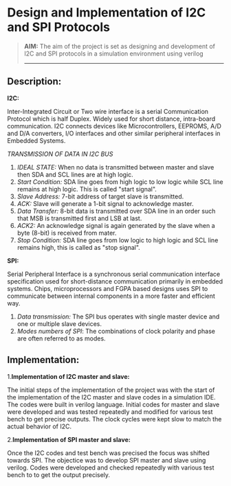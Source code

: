 # Design and Implementation of I2C and SPI Protocols

> **AIM:** The aim of the project is set as designing and development of I2C and SPI protocols in a simulation environment using verilog <hr>
## Description:

**I2C:**

Inter-Integrated Circuit or Two wire interface is a serial Communication Protocol which is half Duplex. Widely used for short distance, intra-board communication.
I2C connects devices like Microcontrollers, EEPROMS, A/D and D/A converters, I/O interfaces and other similar peripheral interfaces in Embedded Systems.

*TRANSMISSION OF DATA IN I2C BUS*

1. *IDEAL STATE:* When no data is transmitted between master and slave then SDA and SCL lines are at high logic.
2. *Start Condition:* SDA line goes from high logic to low logic while SCL line remains  at high logic. This is called "start signal".
3. *Slave Address:* 7-bit address of target slave is transmitted.
4. *ACK:* Slave will generate a 1-bit signal to acknowledge master.
5. *Data Transfer:* 8-bit data is transmitted over SDA line in an order such that  MSB is   transmitted first and LSB at last.
6. *ACK2:* An acknowledge signal is again generated by the slave when a byte (8-bit) is received from mater.
7. *Stop Condition:* SDA line goes from low logic to high logic and SCL line remains high, this is called as "stop signal".

**SPI:**

Serial Peripheral Interface is a synchronous serial communication interface specification used for short-distance communication primarily in embedded systems. Chips, microprocessors and FGPA based designs uses SPI to communicate between internal components in a more faster and efficient way.

1. *Data transmission:* The SPI bus operates with single master device and one or multiple slave devices.
2. *Modes numbers of SPI*: The combinations of clock polarity and phase are often referred to as modes.

## Implementation:

1.**Implementation of I2C master and slave:**

The initial steps of the implementation of the project was with the start of the implementation of the I2C master and slave codes in a simulation IDE. The codes were built in verilog language. Initial codes for master and slave were developed and was tested repeatedly and modified for various test bench to get precise outputs. The clock cycles were kept slow to match the actual behavior of I2C.

2.**Implementation of SPI master and slave:**

Once the I2C codes and test bench was precised the focus was shifted towards SPI. The objectice was to develop SPI master and slave using verilog. Codes were developed and checked repeatedly with various test bench to to get the output precisely.
